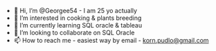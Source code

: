 - 👋 Hi, I’m @Georgee54 - I am 25 yo actually 
- 👀 I’m interested in cooking & plants breeding
- 🌱 I’m currently learning SQL oracle & tableau
- 💞️ I’m looking to collaborate on SQL Oracle
- 📫 How to reach me - easiest way by email - korn.pudlo@gmail.com

<!---
Georgee54/Georgee54 is a ✨ special ✨ repository because its `README.md` (this file) appears on your GitHub profile.
You can click the Preview link to take a look at your changes.
--->
